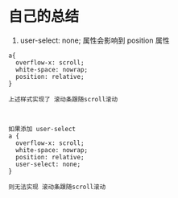 #  自己的总结


1. user-select: none; 属性会影响到  position 属性

```
a{
  overflow-x: scroll;
  white-space: nowrap;
  position: relative;
}

上述样式实现了 滚动条跟随scroll滚动



如果添加 user-select
a {
  overflow-x: scroll;
  white-space: nowrap;
  position: relative;
  user-select: none;
}

则无法实现 滚动条跟随scroll滚动
```

